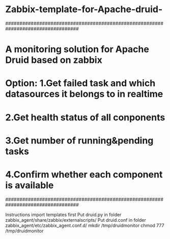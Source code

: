 # Zabbix-template-for-Apache-druid-

##################################################################################
#                A monitoring solution for Apache Druid based on zabbix          #
#    Option:  1.Get failed task and which datasources it belongs to in realtime  #
#             2.Get health status of all conponents                              #
#             3.Get number of running&pending tasks                              #
#             4.Confirm whether each component is available                      #
##################################################################################

Instructions
import templates first
Put druid.py in folder zabbix_agent/share/zabbix/externalscripts/ 
Put druid.conf in folder zabbix_agent/etc/zabbix_agent.conf.d/
mkdir /tmp/druidmonitor
chmod 777 /tmp/druidmonitor
